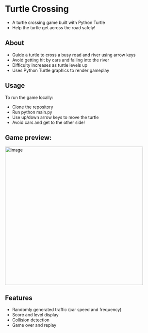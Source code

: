 # Turtle Crossing
- A turtle crossing game built with Python Turtle
- Help the turtle get across the road safely!

## About
- Guide a turtle to cross a busy road and river using arrow keys
- Avoid getting hit by cars and falling into the river
- Difficulty increases as turtle levels up
- Uses Python Turtle graphics to render gameplay

## Usage
To run the game locally:

- Clone the repository
- Run python main.py
- Use up/down arrow keys to move the turtle
- Avoid cars and get to the other side!
  
## Game preview:

<img width="454" alt="image" src="https://github.com/Aite09/Python-Projects/assets/130272673/57b49a07-c35b-407a-804a-6d26f37f9e8c">


## Features
- Randomly generated traffic (car speed and frequency)
- Score and level display
- Collision detection
- Game over and replay
